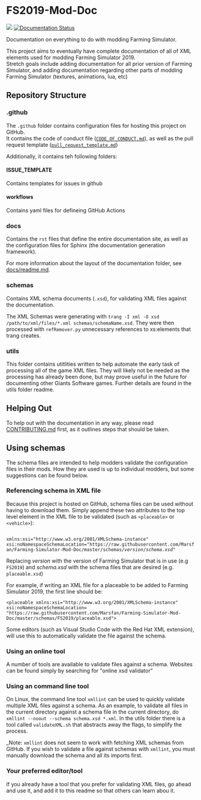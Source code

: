 
# FS2019-Mod-Doc

[![](https://byob.yarr.is/Marsfan/Farming-Simulator-Mod-Doc/todoCount)](https://farming-simulator-mod-doc.readthedocs.io/en/latest/todo.html)
[![Documentation Status](https://readthedocs.org/projects/farming-simulator-mod-doc/badge/?version=latest)](https://farming-simulator-mod-doc.readthedocs.io/en/latest/?badge=latest)

Documentation on everything to do with modding Farming Simulator.

This project aims to eventually have complete documentation of all of XML elements used for modding Farming Simulator 2019. \
Stretch goals include adding documentation for all prior version of Farming Simulator, and adding documentation regarding other parts of modding Farming Simulator (textures, animations, lua, etc)



## Repository Structure

### .github
The `.github` folder contains configuration files for hosting this project on GitHub.\
It contains the code of conduct file ([`CODE_OF_CONDUCT.md`](./.github/CODE_OF_CONDUCT.md)), as well as the pull request template ([`pull_request_template.md`](.github/pull_request_template.md))

Additionally, it contains teh following folders:

#### ISSUE_TEMPLATE
Contains templates for issues  in github

#### workflows
Contains yaml files for defineing GitHub Actions

### docs
Contains the `rst` files that define the entire documentation site, as well as the configuration files for Sphinx (the documentation generation framework).

For more information about the layout of the documentation folder, see [docs/readme.md](docs/README.md).

### schemas
Contains XML schema documents (`.xsd`), for validating XML files against the documentation.

The XML Schemas were generating with `trang -I xml -O xsd /path/to/xml/files/*.xml schemas/schemaName.xsd`.
They were then processed with `refRemover.py` unnecessary references to xs:elements that trang creates.

### utils
This folder contains utitlities written to help automate the early task of processing all of the game XML files.
They will likely not be needed as the processing has already been done, but may prove useful in the future for
documenting other Giants Software games. Further details are found in the utils folder readme.

## Helping Out
To help out with the documentation in any way, please read [CONTRIBUTING.md](CONTRIBUTING.md) first,
as it outlines steps that should be taken.

## Using schemas
The schema files are intended to help modders validate the configuration files in their mods. How they are used is up to
individual modders, but some suggestions can be found below.

### Referencing schema in XML file
Because this project is hosted on GitHub, schema files can be used without having to download them. Simply append these
two attributes to the top level element in the XML file to be validated (such as `<placeable>` or `<vehicle>`):

<code>
xmlns:xsi="http://www.w3.org/2001/XMLSchema-instance" xsi:noNamespaceSchemaLocation="https://raw.githubusercontent.com/Marsfan/Farming-Simulator-Mod-Doc/master/schemas/<i>version</i>/<i>schema.xsd</i>"
</code>

Replacing *version* with the version of Farming Simulator that is in use (e.g `FS2019`)
and *schema.xsd* with the schema files that are desired (e.g. `placeable.xsd`)

For example, if writing an XML file for a placeable to be added to Farming Simulator 2019, the first line should be:

`<placeable xmlns:xsi="http://www.w3.org/2001/XMLSchema-instance"
xsi:noNamespaceSchemaLocation=
"https://raw.githubusercontent.com/Marsfan/Farming-Simulator-Mod-Doc/master/schemas/FS2019/placeable.xsd">`

Some editors (such as Visual Studio Code with the Red Hat XML extension), will use this to automatically validate the
file against the schema.

### Using an online tool
A number of tools are available to validate files against a schema. Websites can be found simply by searching for
"online xsd validator"

### Using an command line tool
On Linux, the command line tool `xmllint` can be used to quickly validate multiple XML files against a schema.
As an example, to validate all files in the current directory against a schema file in the current directory, do
`xmllint --noout --schema schema.xsd *.xml`. In the utils folder there is a tool called `validateXML.sh` that
abstracts away the flags, to simplify the process.

_Note: `xmllint` does not seem to work with fetching XML schemas from GitHub. If you wish to validate a file against
schemas with `xmllint`, you must manually download the schema and all its imports first.

### Your preferred editor/tool
If you already have a tool that you prefer for validating XML files, go ahead and use it, and add it to this readme
so that others can learn abou it.
